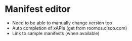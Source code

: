 # Manifest editor

- Need to be able to manually change version too
- Auto completion of xAPIs (get from roomos.cisco.com)
- Link to sample manifests (when available)
